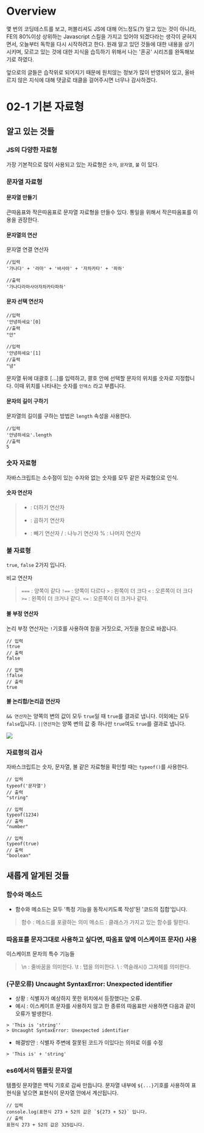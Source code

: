 # Overview
몇 번의 코딩테스트를 보고, 퍼블리셔도 JS에 대해 어느정도(?) 알고 있는 것이 아니라, FE의 80%이상 상위하는 Javascript 스킬을 가지고 있어야 되겠다라는 생각이 굳혀지면서, 오늘부터 독학을 다시 시작하려고 한다. 원래 알고 있던 것들에 대한 내용을 상기 시키며, 모르고 있는 것에 대한 지식을 습득하기 위해서 나는 '혼공' 시리즈를 완독해보기로 하였다.

앞으로의 글들은 습작위로 되어지기 때문에 원치않는 정보가 많이 반영되어 있고, 올바르지 않은 지식에 대해 댓글로 태클을 걸어주시면 너무나 감사하겠다.

# 02-1 기본 자료형
## 알고 있는 것들
### JS의 다양한 자료형
가장 기본적으로 많이 사용되고 있는 자료형은 `숫자`, `문자열`, `불` 이 있다.

### 문자열 자료형
#### 문자열 만들기
큰따옴표와 작은따옴표로 문자열 자료형을 만들수 있다. 통일을 위해서 작은따옴표를 이용을 권장한다.

#### 문자열의 연산
문자열 연결 연산자
```
//입력
'가나다' + '라마' + '바사아' + '자차카타' + '파하'

//출력
'가나다라마사아자차카타파하'
```

#### 문자 선택 연산자
```
//입력
'안녕하세요'[0]
//출력
"안"

//입력
'안녕하세요'[1]
//출력
"녕"
```

문자열 뒤에 대괄호 [...]를 입력하고, 콸호 안에 선택할 문자의 위치를 숫자로 지정합니다. 이때 위치를 나타내는 숫자를 `인덱스` 라고 부릅니다.


#### 문자의 길이 구하기
문자열의 길이를 구하는 방법은 `length` 속성을 사용한다.
```
//입력
'안녕하세요'.length
//출력
5
```

### 숫자 자료형
자바스크립트는 소수점이 있는 수자와 없는 숫자를 모두 같은 자료형으로 인식.

#### 숫자 연산자
> + : 더하기 연산자
> * : 곱하기 연산자
> - : 빼기 연산자
> / : 나누기 연산자
> % : 나머지 연산자

### 불 자료형
`true`, `false` 2가지 입니다.

비교 연산자
> `===` : 양쪽이 같다
> `!==` : 양쪽이 다르다
> `>` : 왼쪽이 더 크다
> `<` : 오른쪽이 더 크다
> `>=` : 왼쪽이 더 크거나 같다.
> `<=` : 오른쪽이 더 크거나 같다.

#### 불 부정 연산자
논리 부정 연산자는 `!`기호를 사용하여 참을 거짓으로, 거짓을 참으로 바꿉니다.
```
// 입력
!true
// 출력
false

// 입력
!false
// 출력
true
```

#### 불 논리합/논리곱 연산자
`&& 연산자`는 양쪽의 변의 값이 모두 `true`일 때 `true`를 결과로 냅니다. 이외에는 모두 `false`입니다.
`||연산자`는 양쪽 변의 값 중 하나만 `true`여도 `true`를 결과로 냅니다.

![](https://velog.velcdn.com/images/planic324/post/c386796e-8411-4196-b2ac-ebbdd2c255ee/image.png)

### 자료형의 검사
자바스크립트는 숫자, 문자열, 불 같은 자료형을 확인할 때는 `typeof()`를 사용한다.
```
// 입력
typeof('문자열')
// 출력
"string"

// 입력
typeof(1234)
// 출력
"number"

// 입력
typeof(true)
// 출력
"boolean"
```




## 새롭게 알게된 것들
### 함수와 메소드
- 함수와 메소드는 모두 '특정 기능을 동작시키도록 작성'된 '코드의 집합'입니다.
> 함수 : 메소드를 포괄하는 의미
> 메소드 : 클래스가 가지고 있는 함수를 말한다.

### 따옴표를 문자그대로 사용하고 싶다면, 따옴표 앞에 이스케이프 문자(\) 사용
이스케이프 문자의 특수 기능들
> \n : 줄바꿈을 의미한다.
> \t : 탭을 의미한다.
> \\ : 역슬래시(\) 그자체를 의미한다.

### (구문오류) Uncaught SyntaxError: Unexpected identifier
- 상황 : 식별자가 예상하지 못한 위치에서 등장했다는 오류.
- 예시 : 이스케이프 문자를 사용하지 않고 한 종류의 따옴표만 사용하면 다음과 같이 오류가 발생한다.
```
> 'This is 'string''
> Uncaught SyntaxError: Unexpected identifier
```
 - 해결방안 : 식별자 주변에 잘못된 코드가 이있다는 의미로 이를 수정
 ```
> 'This is' + 'string'
```

### es6에서의 템플릿 문자열
템플릿 문자열은 백틱 기호로 감싸 만듭니다. 문자열 내부에 ``${...}``기호를 사용하여 표현식을 넣으면 표현식이 문자열 안에서 계산됩니다.

```
// 입력
console.log(표현식 273 + 52의 값은 `${273 + 52}` 입니다.
// 출력
표현식 273 + 52의 값은 325입니다.
```